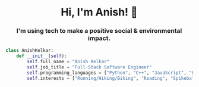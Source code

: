 <!--
- 👋 Hi, I’m @anishkelkar1
- 👀 I’m interested in ...
- 🌱 I’m currently learning ...
- 💞️ I’m looking to collaborate on ...
- 📫 How to reach me ...
- 😄 Pronouns: ...
- ⚡ Fun fact: ...

anishkelkar1/anishkelkar1 is a ✨ special ✨ repository because its `README.md` (this file) appears on your GitHub profile.
You can click the Preview link to take a look at your changes.
 -->

<h1 align="center">Hi, I'm Anish! 🚀</h1>
<h3 align="center">I'm using tech to make a positive social & environmental impact.</h3>


```python
class AnishKelkar:
    def __init__(self):
        self.full_name = "Anish Kelkar"
        self.job_title = "Full-Stack Software Engineer"
        self.programming_languages = ["Python", "C++", "JavaScript", "HTML", "CSS"]
        self.interests = ["Running/Hiking/Biking", "Reading", "Spikeball"]

```
<!---
<h3 align="left">Work Experiences & Projects:</h3>

-->
